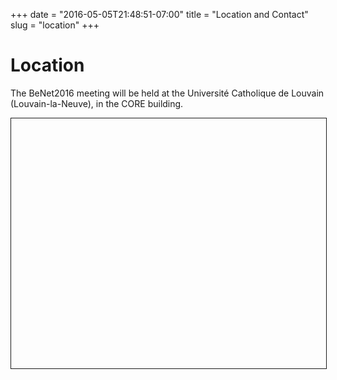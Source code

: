 +++
date = "2016-05-05T21:48:51-07:00"
title = "Location and Contact"
slug = "location"
+++

# Location

The BeNet2016 meeting will be held at the Université Catholique de Louvain
(Louvain-la-Neuve), in the CORE building.

<div id="mapid" style="width: 100%; height: 400px; border: solid 1px;"></div>

<script src="https://unpkg.com/leaflet@1.0.0-rc.3/dist/leaflet.js"></script>
<script>
var mymap = L.map('mapid', {
    center: [50.6695394, 4.6151262],
    zoom: 16
	});

var mburl = 'https://api.tiles.mapbox.com/v4/{id}/{z}/{x}/{y}.png?access_token=pk.eyJ1IjoibWFwYm94IiwiYSI6ImNpandmbXliNDBjZWd2M2x6bDk3c2ZtOTkifQ._QA7i5Mpkd_m30IGElHziw'

L.tileLayer(mburl, {
	maxZoom: 18,
	attribution: 'Map data &copy; <a href="http://openstreetmap.org">OpenStreetMap</a> contributors, ' +
		'<a href="http://creativecommons.org/licenses/by-sa/2.0/">CC-BY-SA</a>, ' +
		'Imagery © <a href="http://mapbox.com">Mapbox</a>',
	id: 'mapbox.streets'
}).addTo(mymap);


L.marker([50.6693, 4.6153]).addTo(mymap)
	.bindPopup("<b>CORE</b><br />BeNet2016").openPopup();

var popup = L.popup();
</script>
